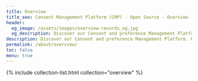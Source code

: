 ```yaml
---
title: Overview
title_seo: Consent Management Platform (CMP) - Open Source - Overview 
header:
  og_image: /assets/images/overview-records_og.jpg
  og_description: Discover our Consent and preference Management Platform. 
description: Discover our Consent and preference Management Platform. Use data privacy to create value with trust, with our Privacy Center, backoffice application, and an Easy Integration.
permalink: /about/overview/
toc: false
menu: true
---
```


{% include collection-list.html collection="overview" %}

